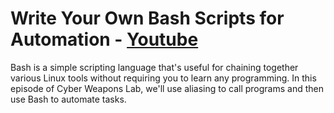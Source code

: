 # Write Your Own Bash Scripts for Automation - [Youtube]

Bash is a simple scripting language that's useful for chaining together various Linux tools without requiring you to learn any programming. In this episode of Cyber Weapons Lab, we'll use aliasing to call programs and then use Bash to automate tasks.

<br>

[youtube]: https://www.youtube.com/watch?v=PPQ8m8xQAs8
